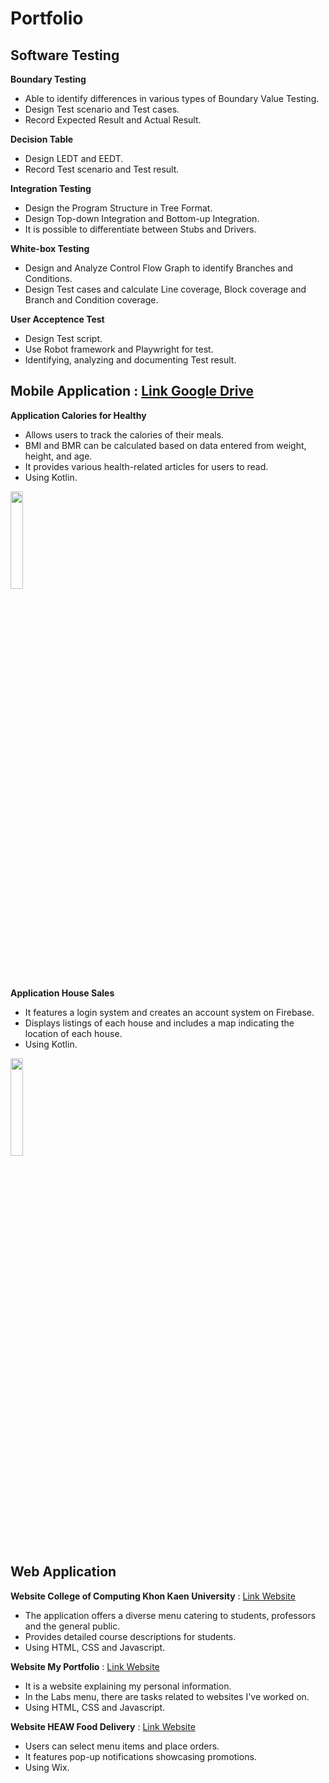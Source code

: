 # Portfolio

## Software Testing

**Boundary Testing**
* Able to identify differences in various types of Boundary Value Testing.
* Design Test scenario and Test cases.
* Record Expected Result and Actual Result.

**Decision Table**
* Design LEDT and EEDT.
* Record Test scenario and Test result.

**Integration Testing**
* Design the Program Structure in Tree Format.
* Design Top-down Integration and Bottom-up Integration.
* It is possible to differentiate between Stubs and Drivers.

**White-box Testing**
* Design and Analyze Control Flow Graph to identify Branches and Conditions.
* Design Test cases and calculate Line coverage, Block coverage and Branch and Condition coverage.

**User Acceptence Test**
* Design Test script.
* Use Robot framework and Playwright for test.
* Identifying, analyzing and documenting Test result.

## Mobile Application : [Link Google Drive](https://drive.google.com/drive/folders/1fGtMyWBsVlIRKdQ3R352n0sYrZ8Lrnl7?usp=drive_link)

**Application Calories for Healthy**
* Allows users to track the calories of their meals.
* BMI and BMR can be calculated based on data entered from weight, height, and age.
* It provides various health-related articles for users to read.
* Using Kotlin.
<img src="https://github.com/Riritaaaa/rita-repo/assets/127298723/bce7d292-75ce-4e06-8bcd-2e8cc49c4ba4" width="20%">

**Application House Sales**
* It features a login system and creates an account system on Firebase.
* Displays listings of each house and includes a map indicating the location of each house.
* Using Kotlin.
<img src="https://imgur.com/jjAskYm.jpg" width="20%">

## Web Application

**Website College of Computing Khon Kaen University** : [Link Website](http://202.28.94.18/wdt65/group/cs/cs01/)
* The application offers a diverse menu catering to students, professors and the general public.
* Provides detailed course descriptions for students.
* Using HTML, CSS and Javascript.

**Website My Portfolio** : [Link Website](http://202.28.94.18/wdt65/cs/sec1/643020488-2/)
* It is a website explaining my personal information.
* In the Labs menu, there are tasks related to websites I've worked on.
* Using HTML, CSS and Javascript.

**Website HEAW Food Delivery** : [Link Website](https://ritach2.wixsite.com/huew)
* Users can select menu items and place orders.
* It features pop-up notifications showcasing promotions.
* Using Wix.
